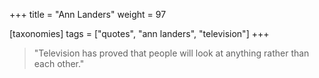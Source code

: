 +++
title = "Ann Landers"
weight = 97

[taxonomies]
tags = ["quotes", "ann landers", "television"]
+++

> "Television has proved that people will look at anything rather than each
> other."
